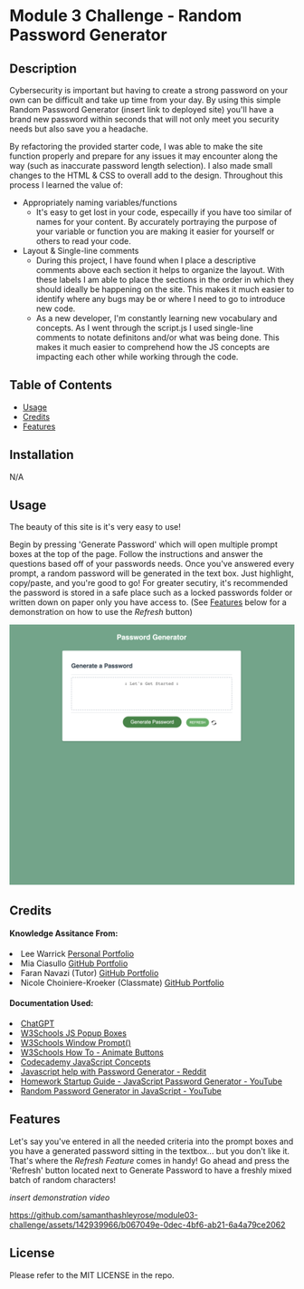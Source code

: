 # Module 3 Challenge - Random Password Generator
## Description

Cybersecurity is important but having to create a strong password on your own can be difficult and take up time from your day. By using this simple Random Password Generator (insert link to deployed site) you'll have a brand new password within seconds that will not only meet you security needs but also save you a headache.

By refactoring the provided starter code, I was able to make the site function properly and prepare for any issues it may encounter along the way (such as inaccurate password length selection). I also made small changes to the HTML & CSS to overall add to the design. Throughout this process I learned the value of:
 - Appropriately naming variables/functions
    - It's easy to get lost in your code, especailly if you have too similar of names for your content. By accurately portraying the purpose of your variable or function you are making it easier for yourself or others to read your code.
 - Layout & Single-line comments
    - During this project, I have found when I place a descriptive comments above each section it helps to organize the layout. With these labels I am able to place the sections in the order in which they should ideally be happening on the site. This makes it much easier to identify where any bugs may be or where I need to go to introduce new code. 
    - As a new developer, I'm constantly learning new vocabulary and concepts. As I went through the script.js I used single-line comments to notate definitons and/or what was being done. This makes it much easier to comprehend how the JS concepts are impacting each other while working through the code.

## Table of Contents

- [Usage](#usage)
- [Credits](#credits)
- [Features](#features)

## Installation

N/A

## Usage

The beauty of this site is it's very easy to use!

Begin by pressing 'Generate Password' which will open multiple prompt boxes at the top of the page. Follow the instructions and answer the questions based off of your passwords needs. Once you've answered every prompt, a random password will be generated in the text box. Just highlight, copy/paste, and you're good to go! For greater secutiry, it's recommended the password is stored in a safe place such as a locked passwords folder or written down on paper only you have access to. 
(See [Features](#features) below for a demonstration on how to use the *Refresh* button)

![Fullscren Screenshot of Random Password Generator](./Develop/assets/images/fullscreen-sc.png)


## Credits

#### Knowledge Assitance From:
<li>Lee Warrick <link><a href="https://leewarrick.com/">Personal Portfolio</a></link></li>
<li>Mia Ciasullo <link><a href="https://github.com/miacias/first-portfolio">GitHub Portfolio</a></link></li>
<li>Faran Navazi (Tutor) <link><a href="https://github.com/rfnkurle">GitHub Portfolio</a></link></li>
<li>Nicole Choiniere-Kroeker (Classmate) <link><a href="https://github.com/nchoin">GitHub Portfolio</a></link></li>

#### Documentation Used:

<li><link><a href="https://chat.openai.com/">ChatGPT</a></link></li>
<li><link><a href="https://www.w3schools.com/js/js_popup.asp">W3Schools JS Popup Boxes</a></link></li>
<li><link><a href="https://www.w3schools.com/jsref/met_win_prompt.asp">W3Schools Window Prompt()</a></link></li>
<li><link><a href="https://www.w3schools.com/howto/howto_css_animate_buttons.asp">W3Schools How To - Animate Buttons</a></link></li>
<li><link><a href="https://www.codecademy.com/resources/docs/javascript/loops">Codecademy JavaScript Concepts</a></link></li>
<li><link><a href="https://www.reddit.com/r/AskProgramming/comments/katbot/javascript_help_with_password_generator/">Javascript help with Password Generator - Reddit</a></link></li>
<li><link><a href="https://www.youtube.com/watch?v=x4HUaiazDes">Homework Startup Guide - JavaScript Password Generator - YouTube</a></link></li>
<li><link><a href="https://www.youtube.com/watch?v=v2jfGo7ztm8">Random Password Generator in JavaScript
- YouTube</a></link></li>

## Features

Let's say you've entered in all the needed criteria into the prompt boxes and you have a generated password sitting in the textbox... but you don't like it. That's where the *Refresh Feature* comes in handy! Go ahead and press the 'Refresh' button located next to Generate Password to have a freshly mixed batch of random characters!

*insert demonstration video*


https://github.com/samanthashleyrose/module03-challenge/assets/142939966/b067049e-0dec-4bf6-ab21-6a4a79ce2062


## License

Please refer to the MIT LICENSE in the repo.
